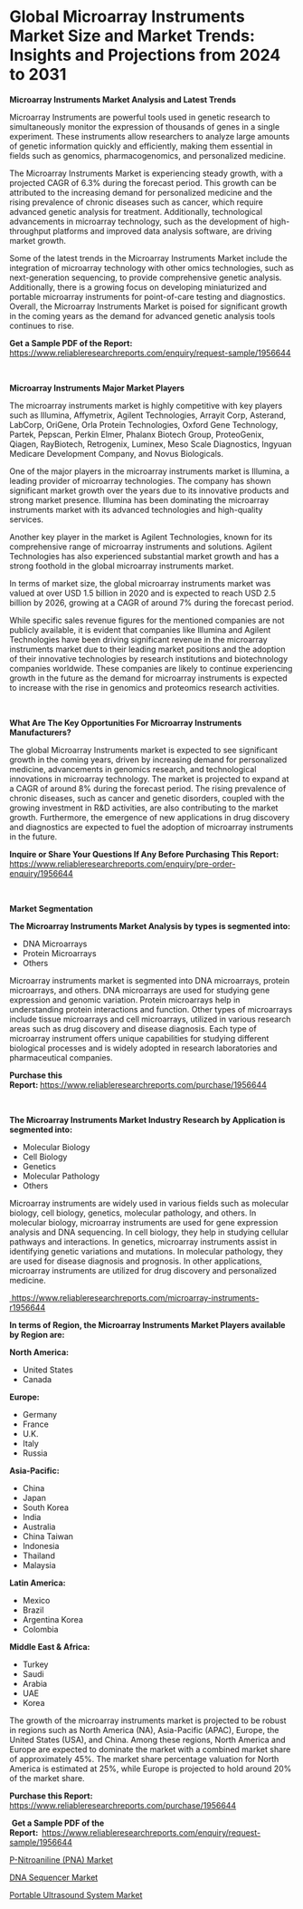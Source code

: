 <p><h1>Global Microarray Instruments Market Size and Market Trends: Insights and Projections from 2024 to 2031</h1></p><p><strong>Microarray Instruments Market Analysis and Latest Trends</strong></p>
<p><p>Microarray Instruments are powerful tools used in genetic research to simultaneously monitor the expression of thousands of genes in a single experiment. These instruments allow researchers to analyze large amounts of genetic information quickly and efficiently, making them essential in fields such as genomics, pharmacogenomics, and personalized medicine.</p><p>The Microarray Instruments Market is experiencing steady growth, with a projected CAGR of 6.3% during the forecast period. This growth can be attributed to the increasing demand for personalized medicine and the rising prevalence of chronic diseases such as cancer, which require advanced genetic analysis for treatment. Additionally, technological advancements in microarray technology, such as the development of high-throughput platforms and improved data analysis software, are driving market growth.</p><p>Some of the latest trends in the Microarray Instruments Market include the integration of microarray technology with other omics technologies, such as next-generation sequencing, to provide comprehensive genetic analysis. Additionally, there is a growing focus on developing miniaturized and portable microarray instruments for point-of-care testing and diagnostics. Overall, the Microarray Instruments Market is poised for significant growth in the coming years as the demand for advanced genetic analysis tools continues to rise.</p></p>
<p><strong>Get a Sample PDF of the Report:&nbsp;</strong> <a href="https://www.reliableresearchreports.com/enquiry/request-sample/1956644">https://www.reliableresearchreports.com/enquiry/request-sample/1956644</a></p>
<p>&nbsp;</p>
<p><strong>Microarray Instruments Major Market Players</strong></p>
<p><p>The microarray instruments market is highly competitive with key players such as Illumina, Affymetrix, Agilent Technologies, Arrayit Corp, Asterand, LabCorp, OriGene, Orla Protein Technologies, Oxford Gene Technology, Partek, Pepscan, Perkin Elmer, Phalanx Biotech Group, ProteoGenix, Qiagen, RayBiotech, Retrogenix, Luminex, Meso Scale Diagnostics, Ingyuan Medicare Development Company, and Novus Biologicals.</p><p>One of the major players in the microarray instruments market is Illumina, a leading provider of microarray technologies. The company has shown significant market growth over the years due to its innovative products and strong market presence. Illumina has been dominating the microarray instruments market with its advanced technologies and high-quality services.</p><p>Another key player in the market is Agilent Technologies, known for its comprehensive range of microarray instruments and solutions. Agilent Technologies has also experienced substantial market growth and has a strong foothold in the global microarray instruments market.</p><p>In terms of market size, the global microarray instruments market was valued at over USD 1.5 billion in 2020 and is expected to reach USD 2.5 billion by 2026, growing at a CAGR of around 7% during the forecast period.</p><p>While specific sales revenue figures for the mentioned companies are not publicly available, it is evident that companies like Illumina and Agilent Technologies have been driving significant revenue in the microarray instruments market due to their leading market positions and the adoption of their innovative technologies by research institutions and biotechnology companies worldwide. These companies are likely to continue experiencing growth in the future as the demand for microarray instruments is expected to increase with the rise in genomics and proteomics research activities.</p></p>
<p>&nbsp;</p>
<p><strong>What Are The Key Opportunities For Microarray Instruments Manufacturers?</strong></p>
<p><p>The global Microarray Instruments market is expected to see significant growth in the coming years, driven by increasing demand for personalized medicine, advancements in genomics research, and technological innovations in microarray technology. The market is projected to expand at a CAGR of around 8% during the forecast period. The rising prevalence of chronic diseases, such as cancer and genetic disorders, coupled with the growing investment in R&D activities, are also contributing to the market growth. Furthermore, the emergence of new applications in drug discovery and diagnostics are expected to fuel the adoption of microarray instruments in the future.</p></p>
<p><strong>Inquire or Share Your Questions If Any Before Purchasing This Report:</strong> <a href="https://www.reliableresearchreports.com/enquiry/pre-order-enquiry/1956644">https://www.reliableresearchreports.com/enquiry/pre-order-enquiry/1956644</a></p>
<p>&nbsp;</p>
<p><strong>Market Segmentation</strong></p>
<p><strong>The Microarray Instruments Market Analysis by types is segmented into:</strong></p>
<p><ul><li>DNA Microarrays</li><li>Protein Microarrays</li><li>Others</li></ul></p>
<p><p>Microarray instruments market is segmented into DNA microarrays, protein microarrays, and others. DNA microarrays are used for studying gene expression and genomic variation. Protein microarrays help in understanding protein interactions and function. Other types of microarrays include tissue microarrays and cell microarrays, utilized in various research areas such as drug discovery and disease diagnosis. Each type of microarray instrument offers unique capabilities for studying different biological processes and is widely adopted in research laboratories and pharmaceutical companies.</p></p>
<p><strong>Purchase this Report:&nbsp;</strong><a href="https://www.reliableresearchreports.com/purchase/1956644">https://www.reliableresearchreports.com/purchase/1956644</a></p>
<p>&nbsp;</p>
<p><strong>The Microarray Instruments Market Industry Research by Application is segmented into:</strong></p>
<p><ul><li>Molecular Biology</li><li>Cell Biology</li><li>Genetics</li><li>Molecular Pathology</li><li>Others</li></ul></p>
<p><p>Microarray instruments are widely used in various fields such as molecular biology, cell biology, genetics, molecular pathology, and others. In molecular biology, microarray instruments are used for gene expression analysis and DNA sequencing. In cell biology, they help in studying cellular pathways and interactions. In genetics, microarray instruments assist in identifying genetic variations and mutations. In molecular pathology, they are used for disease diagnosis and prognosis. In other applications, microarray instruments are utilized for drug discovery and personalized medicine.</p></p>
<p><a href="https://www.reliableresearchreports.com/microarray-instruments-r1956644">&nbsp;https://www.reliableresearchreports.com/microarray-instruments-r1956644</a></p>
<p><strong>In terms of Region, the Microarray Instruments Market Players available by Region are:</strong></p>
<p>
    <p> <strong> North America: </strong>
        <ul>
            <li>United States</li>
            <li>Canada</li>
        </ul>
        </p> 
    <p> <strong> Europe: </strong>
        <ul>
            <li>Germany</li>
            <li>France</li>
            <li>U.K.</li>
            <li>Italy</li>
            <li>Russia</li>
        </ul>
        </p> 
    <p> <strong> Asia-Pacific: </strong>
        <ul>
            <li>China</li>
            <li>Japan</li>
            <li>South Korea</li>
            <li>India</li>
            <li>Australia</li>
            <li>China Taiwan</li>
            <li>Indonesia</li>
            <li>Thailand</li>
            <li>Malaysia</li>
        </ul>
        </p> 
    <p> <strong> Latin America: </strong>
        <ul>
            <li>Mexico</li>
            <li>Brazil</li>
            <li>Argentina Korea</li>
            <li>Colombia</li>
        </ul>
        </p> 
    <p> <strong> Middle East & Africa: </strong>
        <ul>
            <li>Turkey</li>
            <li>Saudi</li>
            <li>Arabia</li>
            <li>UAE</li>
            <li>Korea</li>
        </ul>
    </p>
    </p>
<p><p>The growth of the microarray instruments market is projected to be robust in regions such as North America (NA), Asia-Pacific (APAC), Europe, the United States (USA), and China. Among these regions, North America and Europe are expected to dominate the market with a combined market share of approximately 45%. The market share percentage valuation for North America is estimated at 25%, while Europe is projected to hold around 20% of the market share.</p></p>
<p><strong>Purchase this Report: </strong><a href="https://www.reliableresearchreports.com/purchase/1956644">https://www.reliableresearchreports.com/purchase/1956644</a></p>
<p>&nbsp;<strong>Get a Sample PDF of the Report:&nbsp;&nbsp;</strong><a href="https://www.reliableresearchreports.com/enquiry/request-sample/1956644">https://www.reliableresearchreports.com/enquiry/request-sample/1956644</a></p>
<p><strong></strong></p>
<p><p><a href="https://issuu.com/reportprime-2/docs/p-nitroaniline-pna-market-size-2030.pptx">P-Nitroaniline (PNA) Market</a></p><p><a href="https://github.com/ruddyyedelwadw/Market-Research-Report-List-2/blob/main/dna-sequencer-market.md">DNA Sequencer Market</a></p><p><a href="https://github.com/jaidynmorantestelletmjzya/Market-Research-Report-List-2/blob/main/portable-ultrasound-system-market.md">Portable Ultrasound System Market</a></p></p>